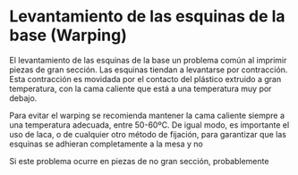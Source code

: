# Levantamiento de las esquinas de la base (Warping)

El levantamiento de las esquinas de la base un problema común al imprimir piezas de gran sección. Las esquinas tiendan a levantarse por contracción. Esta contracción es movidada por el contacto del plástico extruido a gran temperatura, con la cama caliente que está a una temperatura muy por debajo.

Para evitar el warping se recomienda mantener la cama caliente siempre a una temperatura adecuada, entre 50-60ºC. De igual modo, es importante el uso de laca, o de cualquier otro método de fijación, para garantizar que las esquinas se adhieran completamente a la mesa y no 

Si este problema ocurre en piezas de no gran sección, probablemente